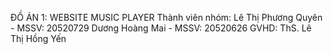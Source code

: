 ĐỒ ÁN 1: WEBSITE MUSIC PLAYER
Thành viên nhóm:
  Lê Thị Phương Quyên - MSSV: 20520729
  Dương Hoàng Mai - MSSV: 20520626
GVHD: ThS. Lê Thị Hồng Yến
